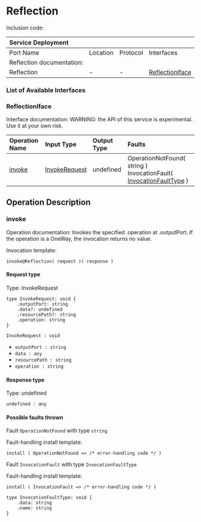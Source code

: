 <!-- cSpell:disable -->
<!-- markdownlint-disable -->
<!-- editorconfig-checker-disable -->

# Reflection

Inclusion code: 

| Service Deployment        |          |          |                                                  |
|:--------------------------|:---------|:---------|:-------------------------------------------------|
| Port Name                 | Location | Protocol | Interfaces                                       |
| Reflection documentation: |          |          |                                                  |
| Reflection                | -        | -        | [ReflectionIface](reflection.md#ReflectionIface) |

### List of Available Interfaces

### ReflectionIface <a id="ReflectionIface"></a>

Interface documentation: WARNING: the API of this service is experimental. Use it at your own risk.

| Operation Name                 | Input Type                                   | Output Type | Faults                                                                                                       |
|:-------------------------------|:---------------------------------------------|:------------|:-------------------------------------------------------------------------------------------------------------|
| [invoke](reflection.md#invoke) | [InvokeRequest](reflection.md#InvokeRequest) | undefined   | OperationNotFound\( string \)  InvocationFault\( [InvocationFaultType](reflection.md#InvocationFaultType) \) |

## Operation Description

### invoke <a id="invoke"></a>

Operation documentation: Invokes the specified .operation at .outputPort. If the operation is a OneWay, the invocation returns no value.

Invocation template:

```jolie
invoke@Reflection( request )( response )
```

#### Request type <a id="InvokeRequest"></a>

Type: InvokeRequest

```jolie
type InvokeRequest: void {
    .outputPort: string
    .data?: undefined
    .resourcePath?: string
    .operation: string
}
```

`InvokeRequest : void`

* `outputPort : string`
* `data : any`
* `resourcePath : string`
* `operation : string`

#### Response type

Type: undefined

`undefined : any`

#### Possible faults thrown

Fault `OperationNotFound` with type `string`

Fault-handling install template:

```jolie
install ( OperationNotFound => /* error-handling code */ )
```

Fault `InvocationFault` with type `InvocationFaultType`

Fault-handling install template:

```jolie
install ( InvocationFault => /* error-handling code */ )
```

```jolie
type InvocationFaultType: void {
    .data: string
    .name: string
}
```

